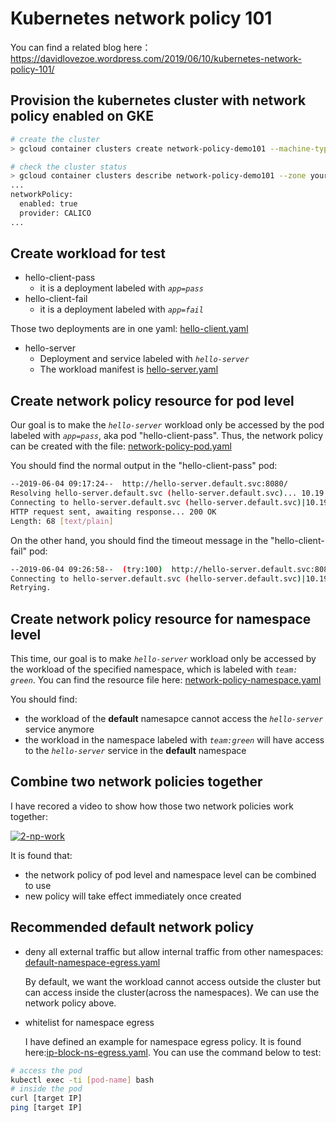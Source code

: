 # Kubernetes network policy 101

You can find a related blog here：https://davidlovezoe.wordpress.com/2019/06/10/kubernetes-network-policy-101/

## Provision the kubernetes cluster with network policy enabled on GKE
```bash
# create the cluster
> gcloud container clusters create network-policy-demo101 --machine-type=n1-standard-1 --num-nodes=6 --preemptible --enable-network-policy --zone=your-target-zone

# check the cluster status
> gcloud container clusters describe network-policy-demo101 --zone your-target-zone |grep -i -C5 networkpolicy
...
networkPolicy:
  enabled: true
  provider: CALICO
...

```

## Create workload for test
- hello-client-pass
  - it is a deployment labeled with *`app=pass`*
- hello-client-fail
  - it is a deployment labeled with *`app=fail`*

Those two deployments are in one yaml: [hello-client.yaml](./workload/hello-client.yaml)

- hello-server
  - Deployment and service labeled with *`hello-server`*
  - The workload manifest is [hello-server.yaml](./workload/hello-server.yaml)

## Create network policy resource for pod level
Our goal is to make the *`hello-server`* workload only be accessed by the pod labeled with *`app=pass`*, aka pod "hello-client-pass".
Thus, the network policy can be created with the file: [network-policy-pod.yaml](./network-policy/network-policy-pod.yaml)

You should find the normal output in the "hello-client-pass" pod:
```bash
--2019-06-04 09:17:24--  http://hello-server.default.svc:8080/
Resolving hello-server.default.svc (hello-server.default.svc)... 10.19.250.137
Connecting to hello-server.default.svc (hello-server.default.svc)|10.19.250.137|:8080... connected.
HTTP request sent, awaiting response... 200 OK
Length: 68 [text/plain]
```
On the other hand, you should find the timeout message in the "hello-client-fail" pod:
```bash
--2019-06-04 09:26:58--  (try:100)  http://hello-server.default.svc:8080/
Connecting to hello-server.default.svc (hello-server.default.svc)|10.19.250.137|:8080... failed: Connection timed out.
Retrying.
```
## Create network policy resource for namespace level
This time, our goal is to make *`hello-server`* workload only be accessed by the workload of the specified namespace, which is labeled with *`team: green`*. You can find the resource file here: [network-policy-namespace.yaml](./network-policy/network-policy-namespace.yaml)

You should find:
- the workload of the **default** namesapce cannot access the *`hello-server`* service anymore
- the workload in the namespace labeled with *`team:green`* will have access to the *`hello-server`* service in the **default** namespace

## Combine two network policies together
I have recored a video to show how those two network policies work together:

[![2-np-work](https://img.youtube.com/vi/RI6034AfdTs/0.jpg)](https://www.youtube.com/watch?v=RI6034AfdTs)

It is found that:
- the network policy of pod level and namespace level can be combined to use
- new policy will take effect immediately once created

## Recommended default network policy
- deny all external traffic but allow internal traffic from other namespaces: [default-namespace-egress.yaml](./network-policy/default-namespace-egress.yaml)
  
  By default, we want the workload cannot access outside the cluster but can access inside the cluster(across the namespaces). We can use the network policy above.

- whitelist for namespace egress
  
  I have defined an example for namespace egress policy. It is found here:[ip-block-ns-egress.yaml](./network-policy/ip-block-ns-egress.yaml). You can use the command below to test:
```bash
# access the pod
kubectl exec -ti [pod-name] bash
# inside the pod
curl [target IP]
ping [target IP]
```

